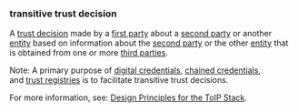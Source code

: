 ### transitive trust decision

<p class="c8"><span>A </span><span class="c2"><a class="c3" href="#h.m8c86ccqis9r">trust decision</a></span><span>&nbsp;made by a </span><span class="c2"><a class="c3" href="#h.uxx5bjam20ag">first party</a></span><span>&nbsp;about a </span><span class="c2"><a class="c3" href="#h.hk94wskqnzri">second party</a></span><span>&nbsp;or another </span><span class="c2"><a class="c3" href="#h.5imtbzl1f4xo">entity</a></span><span>&nbsp;based on information about the </span><span class="c2"><a class="c3" href="#h.hk94wskqnzri">second party</a></span><span>&nbsp;or the other </span><span class="c2"><a class="c3" href="#h.5imtbzl1f4xo">entity</a></span><span>&nbsp;that is obtained from one or more </span><span class="c2"><a class="c3" href="#h.zu2vj8151tr">third parties</a></span><span class="c0">. </span></p><p class="c8"><span>Note: A primary purpose of </span><span class="c2"><a class="c3" href="#h.ddna9lucn4k6">digital credentials</a></span><span>, </span><span class="c2"><a class="c3" href="#h.wjc1hh3dzgc7">chained credentials</a></span><span>, and</span><span>&nbsp;</span><span class="c2"><a class="c3" href="#h.5kzln6m5e8j5">trust registries</a></span><span class="c0">&nbsp;is to facilitate transitive trust decisions.</span></p><p class="c8"><span>For more information, see: </span><span class="c2"><a class="c3" href="https://www.google.com/url?q=https://trustoverip.org/our-work/design-principles/&amp;sa=D&amp;source=editors&amp;ust=1706779842877573&amp;usg=AOvVaw3RNEuq9O78QLlC__xr5y_P">Design Principles for the ToIP Stack</a></span><span class="c0">.</span></p>
